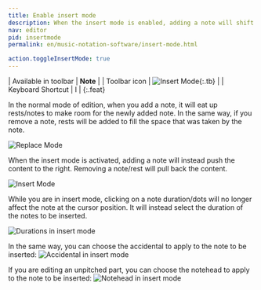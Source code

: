 ```yaml
---
title: Enable insert mode
description: When the insert mode is enabled, adding a note will shift the content on the right, instead of removing it. When you remove an element, the content will be pulled back on the left. The durations on the tool-bar are used to select the durations of the notes/silences to insert. 
nav: editor
pid: insertmode
permalink: en/music-notation-software/insert-mode.html

action.toggleInsertMode: true
---
```


| Available in toolbar | **Note** |
| Toolbar icon | ![Insert Mode](https://prod.flat-cdn.com/img/icons/editorActions/insertMode.svg){:.tb} |
| Keyboard Shortcut | <span class="kb-container"><span class="kb">I</span></span> |
{:.feat}


In the normal mode of edition, when you add a note, it will eat up rests/notes to make room for the newly added note. In the same way, if you remove a note, rests will be added to fill the space that was taken by the note. 

![Replace Mode](/help/assets/img/editor/replaceMode.gif)

When the insert mode is activated, adding a note will instead push the content to the right. Removing a note/rest will pull back the content. 

![Insert Mode](/help/assets/img/editor/insertMode.gif)

While you are in insert mode, clicking on a note duration/dots will no longer affect the note at the cursor position. It will instead select the duration of the notes to be inserted. 

![Durations in insert mode](/help/assets/img/editor/insertMode-duration.gif)

In the same way, you can choose the accidental to apply to the note to be inserted: 
![Accidental in insert mode](/help/assets/img/editor/insertMode-accidental.gif)

If you are editing an unpitched part, you can choose the notehead to apply to the note to be inserted: 
![Notehead in insert mode](/help/assets/img/editor/insertMode-notehead.gif)
